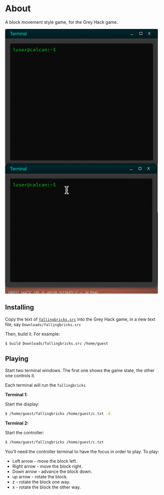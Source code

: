 # About

A block movement style game, for the Grey Hack game.

![Preview Image](falling-bricks.gif)


## Installing

Copy the text of [`fallingbricks.src`](fallingbricks.src) into the Grey Hack game, in a new text file, say `Downloads/fallingbricks.src`

Then, build it.  For example:

```bash
$ build Downloads/fallingbricks.src /home/guest
```


## Playing

Start two terminal windows.  The first one shows the game state, the other one controls it.

Each terminal will run the `fallingbricks`

**Terminal 1:**

Start the display:

```bash
$ /home/guest/fallingbricks /home/guest/c.txt -d
```

**Terminal 2:**

Start the controller:

```bash
$ /home/guest/fallingbricks /home/guest/c.txt
```

You'll need the controller terminal to have the focus in order to play.  To play:

* Left arrow - move the block left.
* Right arrow - move the block right.
* Down arrow - advance the block down.
* up arrow - rotate the block.
* z - rotate the block one way.
* x - rotate the block the other way.
